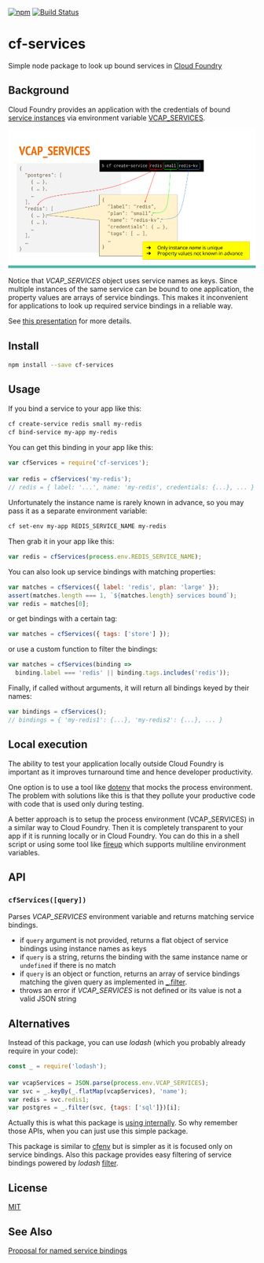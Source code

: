 [![npm](https://img.shields.io/npm/v/cf-services.svg)](https://www.npmjs.com/package/cf-services)
[![Build Status](https://travis-ci.org/dotchev/cf-services.svg?branch=master)](https://travis-ci.org/dotchev/cf-services)

# cf-services
Simple node package to look up bound services in [Cloud Foundry]

## Background
Cloud Foundry provides an application with the credentials of bound [service instances][2] via environment variable [VCAP_SERVICES].

![VCAP_SERVICES](VCAP_SERVICES.png)

Notice that *VCAP_SERVICES* object uses service names as keys.
Since multiple instances of the same service can be bound to one application,
the property values are arrays of service bindings.
This makes it inconvenient for applications to look up required
service bindings in a reliable way.

See [this presentation][3] for more details.

## Install

```sh
npm install --save cf-services
```

## Usage
If you bind a service to your app like this:
```sh
cf create-service redis small my-redis
cf bind-service my-app my-redis
```
You can get this binding in your app like this:
```js
var cfServices = require('cf-services');

var redis = cfServices('my-redis');
// redis = { label: '...', name: 'my-redis', credentials: {...}, ... }
```
Unfortunately the instance name is rarely known in advance, so you may pass it as a separate environment variable:
```sh
cf set-env my-app REDIS_SERVICE_NAME my-redis
```
Then grab it in your app like this:
```js
var redis = cfServices(process.env.REDIS_SERVICE_NAME);
```
You can also look up service bindings with matching properties:
```js
var matches = cfServices({ label: 'redis', plan: 'large' });
assert(matches.length === 1, `${matches.length} services bound`);
var redis = matches[0];
```
or get bindings with a certain tag:
```js
var matches = cfServices({ tags: ['store'] }); 
```
or use a custom function to filter the bindings:
```js
var matches = cfServices(binding => 
  binding.label === 'redis' || binding.tags.includes('redis')); 
```
Finally, if called without arguments, it will return all bindings keyed by their names:
```js
var bindings = cfServices();
// bindings = { 'my-redis1': {...}, 'my-redis2': {...}, ... }
```

## Local execution

The ability to test your application locally outside Cloud Foundry is important as it improves turnaround time and hence developer productivity.

One option is to use a tool like [dotenv] that mocks the process environment. The problem with solutions like this is that they pollute your productive code with code that is used only during testing.

A better approach is to setup the process environment (VCAP_SERVICES) in a similar way to Cloud Foundry. Then it is completely transparent to your app if it is running locally or in Cloud Foundry. You can do this in a shell script or using some tool like [fireup] which supports multiline environment variables.

## API

### `cfServices([query])`
Parses *VCAP_SERVICES* environment variable and returns matching service bindings.
* if `query` argument is not provided, returns a flat object of service bindings using instance names as keys
* if `query` is a string, returns the binding with the same instance name or `undefined` if there is no match
* if `query` is an object or function, returns an array of service bindings matching the given query as implemented in [_.filter][5].
* throws an error if *VCAP_SERVICES* is not defined or its value is not a valid JSON string

## Alternatives

Instead of this package, you can use *lodash* (which you probably already require in your code):
```js
const _ = require('lodash');

var vcapServices = JSON.parse(process.env.VCAP_SERVICES);
var svc = _.keyBy(_.flatMap(vcapServices), 'name');
var redis = svc.redis1;
var postgres = _.filter(svc, {tags: ['sql']})[i];
```
Actually this is what this package is [using internally](index.js).
So why remember those APIs, when you can just use this simple package.

This package is similar to [cfenv] but is simpler as it is focused only on service bindings.
Also this package provides easy filtering of service bindings powered by *lodash* [filter][5].

## License
[MIT](LICENSE)

## See Also
[Proposal for named service bindings][4]

[Cloud Foundry]:https://www.cloudfoundry.org/
[VCAP_SERVICES]:https://docs.cloudfoundry.org/devguide/deploy-apps/environment-variable.html#VCAP-SERVICES
[dotenv]:https://www.npmjs.com/package/dotenv
[fireup]:https://github.com/dotchev/fireup
[cfenv]:https://github.com/cloudfoundry-community/node-cfenv
[2]:https://docs.cloudfoundry.org/devguide/services/
[3]:https://docs.google.com/presentation/d/1yCcZLyXGMAEGa3q-qZ6XIDR2zUD8jsYfjDNwjjY5yIs/edit?usp=sharing
[4]:https://github.com/dotchev/cf-named-binding
[5]:https://lodash.com/docs#filter
